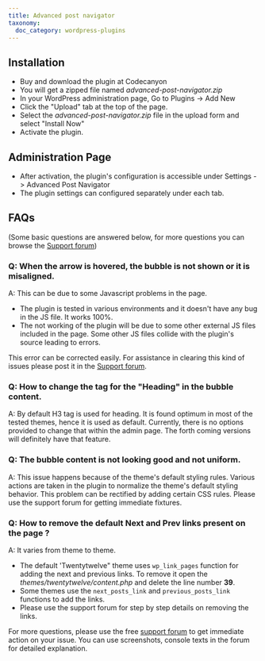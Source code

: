 ```yaml
---
title: Advanced post navigator
taxonomy:
  doc_category: wordpress-plugins
---
```


## Installation

- Buy and download the plugin at Codecanyon
- You will get a zipped file named _advanced-post-navigator.zip_
- In your WordPress administration page, Go to Plugins -> Add New
- Click the "Upload" tab at the top of the page.
- Select the _advanced-post-navigator.zip_ file in the upload form and select "Install Now"
- Activate the plugin.

## Administration Page

- After activation, the plugin's configuration is accessible under Settings -> Advanced Post Navigator
- The plugin settings can configured separately under each tab.

## FAQs

(Some basic questions are answered below, for more questions you can browse the [Support forum](/forum/))

### Q: When the arrow is hovered, the bubble is not shown or it is misaligned.

A: This can be due to some Javascript problems in the page.

- The plugin is tested in various environments and it doesn't have any bug in the JS file. It works 100%.
- The not working of the plugin will be due to some other external JS files included in the page. Some other JS files collide with the plugin's source leading to errors.

This error can be corrected easily. For assistance in clearing this kind of issues please post it in the [Support forum](/forum/).

### Q: How to change the tag for the "Heading" in the bubble content.

A: By default H3 tag is used for heading. It is found optimum in most of the tested themes, hence it is used as default. Currently, there is no options provided to change that within the admin page. The forth coming versions will definitely have that feature.

### Q: The bubble content is not looking good and not uniform.

A: This issue happens because of the theme's default styling rules. Various actions are taken in the plugin to normalize the theme's default styling behavior. This problem can be rectified by adding certain CSS rules. Please use the support forum for getting immediate fixtures.

### Q: How to remove the default Next and Prev links present on the page ?

A: It varies from theme to theme.

- The default 'Twentytwelve" theme uses `wp_link_pages` function for adding the next and previous links. To remove it open the _themes/twentytwelve/content.php_ and delete the line number **39**.
- Some themes use the `next_posts_link` and `previous_posts_link` functions to add the links.
- Please use the support forum for step by step details on removing the links.

For more questions, please use the free [support forum](/forum/) to get immediate action on your issue. You can use screenshots, console texts in the forum for detailed explanation.
